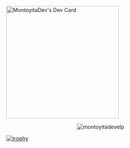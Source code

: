 
  <a href="https://app.daily.dev/montoyitadev"><img align="center" src="https://api.daily.dev/devcards/94cf4039c1da4b8b8595ab2aa551c06c.png?r=boo" width="300" alt="MontoyitaDev's Dev Card"/></a>
  <p align="center"><img align="center" src="https://github-readme-streak-stats.herokuapp.com/?user=montoyitadevelp&theme=algolia" alt="montoyitadevelp" /></p>
  
  [![trophy](https://github-profile-trophy.vercel.app/?username=montoyitadevelp)](https://github.com/ryo-ma/github-profile-trophy)
  <br/>

